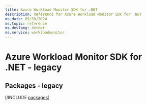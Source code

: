 ```yaml
---
title: Azure Workload Monitor SDK for .NET
description: Reference for Azure Workload Monitor SDK for .NET
ms.date: 09/30/2024
ms.topic: reference
ms.devlang: dotnet
ms.service: workloadmonitor
---
```

# Azure Workload Monitor SDK for .NET - legacy
## Packages - legacy
[!INCLUDE [packages](workload-monitor-index.md)]